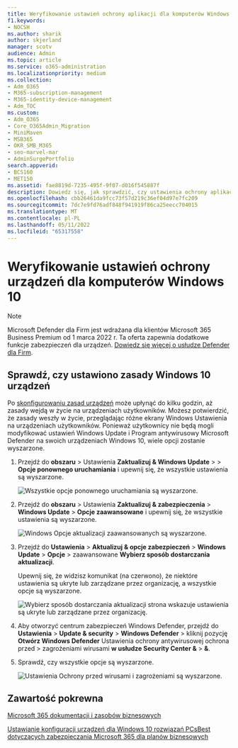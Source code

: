 ```yaml
---
title: Weryfikowanie ustawień ochrony aplikacji dla komputerów Windows 10
f1.keywords:
- NOCSH
ms.author: sharik
author: skjerland
manager: scotv
audience: Admin
ms.topic: article
ms.service: o365-administration
ms.localizationpriority: medium
ms.collection:
- Adm_O365
- M365-subscription-management
- M365-identity-device-management
- Adm_TOC
ms.custom:
- Adm_O365
- Core_O365Admin_Migration
- MiniMaven
- MSB365
- OKR_SMB_M365
- seo-marvel-mar
- AdminSurgePortfolio
search.appverid:
- BCS160
- MET150
ms.assetid: fae8819d-7235-495f-9f07-d016f545887f
description: Dowiedz się, jak sprawdzić, czy ustawienia ochrony aplikacji Microsoft 365 dla firm weszły w życie na urządzeniach Windows 10 użytkowników.
ms.openlocfilehash: cbb26461da9fcc73f57d219c36ef04d97e7fc209
ms.sourcegitcommit: 7dc7e9fd76adf848f941919f86ca25eecc704015
ms.translationtype: MT
ms.contentlocale: pl-PL
ms.lasthandoff: 05/11/2022
ms.locfileid: "65317558"
---
```

# <a name="validate-device-protection-settings-for-windows-10-pcs"></a>Weryfikowanie ustawień ochrony urządzeń dla komputerów Windows 10

> [!NOTE]
> Microsoft Defender dla Firm jest wdrażana dla klientów Microsoft 365 Business Premium od 1 marca 2022 r. Ta oferta zapewnia dodatkowe funkcje zabezpieczeń dla urządzeń. [Dowiedz się więcej o usłudze Defender dla Firm](../../security/defender-business/mdb-overview.md).

## <a name="verify-that-windows-10-device-policies-are-set"></a>Sprawdź, czy ustawiono zasady Windows 10 urządzeń

Po [skonfigurowaniu zasad urządzeń](../../business-premium/m365bp-protection-settings-for-windows-10-pcs.md) może upłynąć do kilku godzin, aż zasady wejdą w życie na urządzeniach użytkowników. Możesz potwierdzić, że zasady weszły w życie, przeglądając różne ekrany Windows Ustawienia na urządzeniach użytkowników. Ponieważ użytkownicy nie będą mogli modyfikować ustawień Windows Update i Program antywirusowy Microsoft Defender na swoich urządzeniach Windows 10, wiele opcji zostanie wyszarzone.
  
1. Przejdź do **obszaru** \> Ustawienia **Zaktualizuj &amp; Windows Update** \>  \> **Opcje ponownego uruchamiania** i upewnij się, że wszystkie ustawienia są wyszarzone.

    ![Wszystkie opcje ponownego uruchamiania są wyszarzone.](../../media/31308da9-18b0-47c5-bbf6-d5fa6747c376.png)
  
2. Przejdź do **obszaru** \> Ustawienia **Zaktualizuj &amp; zabezpieczenia** \> **Windows Update** \> **Opcje zaawansowane** i upewnij się, że wszystkie ustawienia są wyszarzone.

    ![Windows Opcje aktualizacji zaawansowanych są wyszarzone.](../../media/049cf281-d503-4be9-898b-c0a3286c7fc2.png)
  
3. Przejdź do **Ustawienia** \> **Aktualizuj &amp; opcje zabezpieczeń** \> **Windows Update** \> **Opcje** \> zaawansowane **Wybierz sposób dostarczania aktualizacji**.

    Upewnij się, że widzisz komunikat (na czerwono), że niektóre ustawienia są ukryte lub zarządzane przez organizację, a wszystkie opcje są wyszarzone.

    ![Wybierz sposób dostarczania aktualizacji strona wskazuje ustawienia są ukryte lub zarządzane przez organizację.](../../media/6b3e37c5-da41-4afd-9983-b4f406216b59.png)
  
4. Aby otworzyć centrum zabezpieczeń Windows Defender, przejdź do **Ustawienia** \> **Update &amp; security** \> **Windows Defender** \> kliknij pozycję **Otwórz Windows Defender** Ustawienia ochrony antywirusowej ochrona przed \> zagrożeniami wirusami **w usłudze Security Center &amp;** \> **&amp;**.

5. Sprawdź, czy wszystkie opcje są wyszarzone.

    ![Ustawienia Ochrony przed wirusami i zagrożeniami są wyszarzone.](../../media/9ca68d40-a5d9-49d7-92a4-c581688b5926.png)
  
## <a name="related-content"></a>Zawartość pokrewna

[Microsoft 365 dokumentacji i zasobów biznesowych](/admin)

[Ustawianie konfiguracji urządzeń dla Windows 10 rozwiązań PCsBest](../../business-premium/m365bp-protection-settings-for-windows-10-devices.md)
 [dotyczących zabezpieczania Microsoft 365 dla planów biznesowych](../../admin/security-and-compliance/secure-your-business-data.md)
